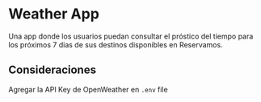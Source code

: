 # Weather App

Una app donde los usuarios puedan consultar el próstico del tiempo para los próximos 7 dias de sus destinos disponibles en Reservamos.

## Consideraciones

Agregar la API Key de OpenWeather en <code>.env</code> file
